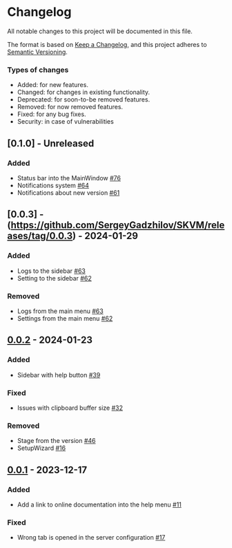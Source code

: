 # Changelog

All notable changes to this project will be documented in this file.

The format is based on [Keep a Changelog](https://keepachangelog.com/en/1.0.0/),
and this project adheres to [Semantic Versioning](https://semver.org/spec/v2.0.0.html).

### Types of changes
- Added: for new features.
- Changed: for changes in existing functionality.
- Deprecated: for soon-to-be removed features.
- Removed: for now removed features.
- Fixed: for any bug fixes.
- Security: in case of vulnerabilities

## [0.1.0] - Unreleased
### Added
- Status bar into the MainWindow [#76](https://github.com/SergeyGadzhilov/SKVM/issues/76)
- Notifications system [#64](https://github.com/SergeyGadzhilov/SKVM/issues/64)
- Notifications about new version [#61](https://github.com/SergeyGadzhilov/SKVM/issues/61)

## [0.0.3] - (https://github.com/SergeyGadzhilov/SKVM/releases/tag/0.0.3) - 2024-01-29
### Added
- Logs to the sidebar [#63](https://github.com/SergeyGadzhilov/SKVM/issues/63)
- Setting to the sidebar [#62](https://github.com/SergeyGadzhilov/SKVM/issues/62)
### Removed
- Logs from the main menu [#63](https://github.com/SergeyGadzhilov/SKVM/issues/63)
- Settings from the main menu [#62](https://github.com/SergeyGadzhilov/SKVM/issues/62)

## [0.0.2](https://github.com/SergeyGadzhilov/SKVM/releases/tag/0.0.2) - 2024-01-23
### Added
- Sidebar with help button [#39](https://github.com/SergeyGadzhilov/SKVM/issues/39)
### Fixed
- Issues with clipboard buffer size [#32](https://github.com/SergeyGadzhilov/SKVM/issues/32)
### Removed
- Stage from the version [#46](https://github.com/SergeyGadzhilov/SKVM/issues/46)
- SetupWizard [#16](https://github.com/SergeyGadzhilov/SKVM/issues/16)

## [0.0.1](https://github.com/SergeyGadzhilov/SKVM/releases/tag/0.0.1) - 2023-12-17
### Added
- Add a link to online documentation into the help menu [#11](https://github.com/SergeyGadzhilov/SKVM/issues/11)
### Fixed
- Wrong tab is opened in the server configuration [#17](https://github.com/SergeyGadzhilov/SKVM/issues/17)
